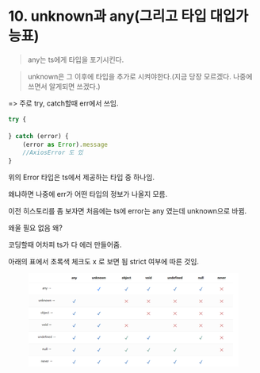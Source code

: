 # 10. unknown과 any(그리고 타입 대입가능표)



> any는 ts에게 타입을 포기시킨다.

> unknown은 그 이후에 타입을 추가로 시켜야한다.(지금 당장 모르겠다. 나중에 쓰면서 알게되면 쓰겠다.)

\=> 주로 try, catch할때 err에서 쓰임.

```typescript
try {

} catch (error) {
    (error as Error).message
    //AxiosError 도 있
}
```

위의 Error 타입은 ts에서 제공하는 타입 중 하나임.

왜냐하면 나중에 err가 어떤 타입의 정보가 나올지 모름.



이전 히스토리를 좀 보자면 처음에는 ts에 error는 any 였는데 unknown으로 바뀜.



왜울 필요 없음 왜?&#x20;

코딩할때 어차피 ts가 다 에러 만들어줌.

아래의 표에서 초록색 체크도 x 로 보면 됨 strict 여부에 따른 것임.

<figure><img src="../../../.gitbook/assets/image (4).png" alt=""><figcaption></figcaption></figure>











